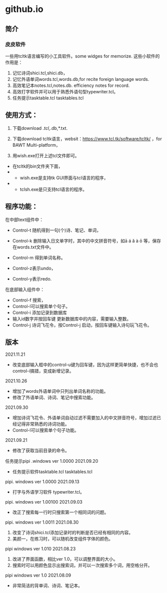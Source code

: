 # github.io
## 简介
### 皮皮软件
一些用tcltk语言编写的小工具软件。some widges for memorize.
这些小软件的作用是：
1. 记忆诗词shici.tcl,shici.db，
2. 记忆外语单词words.tcl,words.db,for recite foreign language words.
3. 高效笔记本notes.tcl,notes.db. efficiency notes for record.
4. 高效打字软件并可以用于熟悉外语句型typewriter.tcl。
5. 任务提示tasktable.tcl tasktables.tcl 


## 使用方式：
1. 下载download *.tcl,*.db,*.txt.

2. 下载download tcltk语言，websit：https://www.tcl.tk/software/tcltk/ ，for BAWT Multi-platform，
3. 用wish.exe打开上述tcl文件即可。
- 在tcltk的bin文件夹下面，
- - wish.exe是支持tk GUI界面与tcl语言的程序，
- - tclsh.exe是只支持tcl语言的程序。


## 程序功能：
在中部text组件中：
- Control-t 随机得到一句(个)诗、笔记、单词，
- Control-k 删除输入日文单字时，其中的中文拼音符号，如ā á ǎ à ō 等，保存在words.txt文件中。
- Control-m 得到单词名称。

- Control-z表示undo，
- Control-y表示redo.

在底部输入组件中：
- Control-f 搜索，
- Control-l可以搜索单个句子。
- Control-i 添加记录到数据库
- 输入id数字并按回车键 更新数据库中的内容，需要输入整数。
- Control-j 诗词飞花令，按Control-j 启动，按回车键输入诗句玩飞花令。



## 版本

2021.11.21
- 改变底部输入框中的control-u键为回车键，因为这样更简单快捷，也不会也control-i搞错，变成新增记录。

2021.10.26
- 增加了words外语单词中只列出单词名称的功能。
- 修改了外语单词、诗词、笔记中搜索功能。


2021.09.30
- 增加诗词飞花令、外语单词自动过滤不需要加入的中文拼音符号，增加过滤已经记得非常熟悉的诗词功能。
- Control-l可以搜索单个句子功能。


2021.09.21
- 修改了获取当前目录的命令。

任务提示pipi .windows ver 1.0000 2021.09.20
- 任务提示软件tasktable.tcl tasktables.tcl 

pipi. windows ver 1.0000 2021.09.13
- 打字与外语学习软件 typewriter.tcl。

pipi. windows ver 1.00100 2021.09.03
- 改正了搜索每一行时只搜索第一个相同词的问题。

pipi. windows ver 1.0011 2021.08.30
1. 改变了诗词shici.tcl添加记录时的判断是否已经有相同的内容。
2. 美颜一，在练习时，可以随机改变组件字体的颜色。

pipi  windows ver 1.010 2021.08.23
1. 改进了界面函数，相比ver 1.0，可以调整界面的大小。
2. 搜索时可以用颜色显示出搜索词，并可以一次搜索多个词，用空格分开。

pipi  windows ver 1.0 2021.08.09
- 非常简洁的背单词、诗词、笔记本。
